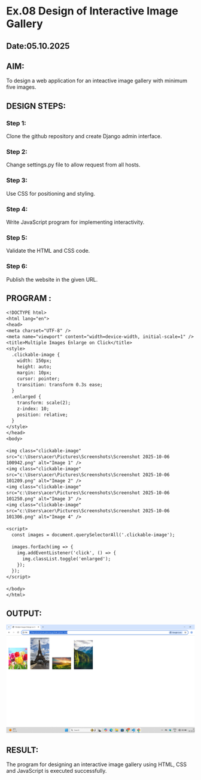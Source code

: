 # Ex.08 Design of Interactive Image Gallery
## Date:05.10.2025

## AIM:
To design a web application for an inteactive image gallery with minimum five images.

## DESIGN STEPS:

### Step 1:
Clone the github repository and create Django admin interface.

### Step 2:
Change settings.py file to allow request from all hosts.

### Step 3:
Use CSS for positioning and styling.

### Step 4:
Write JavaScript program for implementing interactivity.

### Step 5:
Validate the HTML and CSS code.

### Step 6:
Publish the website in the given URL.

## PROGRAM :
```
<!DOCTYPE html>
<html lang="en">
<head>
<meta charset="UTF-8" />
<meta name="viewport" content="width=device-width, initial-scale=1" />
<title>Multiple Images Enlarge on Click</title>
<style>
  .clickable-image {
    width: 150px;
    height: auto;
    margin: 10px;
    cursor: pointer;
    transition: transform 0.3s ease;
  }
  .enlarged {
    transform: scale(2);
    z-index: 10;
    position: relative;
  }
</style>
</head>
<body>

<img class="clickable-image" src="c:\Users\acer\Pictures\Screenshots\Screenshot 2025-10-06 100942.png" alt="Image 1" />
<img class="clickable-image" src="c:\Users\acer\Pictures\Screenshots\Screenshot 2025-10-06 101209.png" alt="Image 2" />
<img class="clickable-image" src="c:\Users\acer\Pictures\Screenshots\Screenshot 2025-10-06 101250.png" alt="Image 3" />
<img class="clickable-image" src="c:\Users\acer\Pictures\Screenshots\Screenshot 2025-10-06 101306.png" alt="Image 4" />

<script>
  const images = document.querySelectorAll('.clickable-image');

  images.forEach(img => {
    img.addEventListener('click', () => {
      img.classList.toggle('enlarged');
    });
  });
</script>

</body>
</html>
```

## OUTPUT:
![alt text](<Screenshot 2025-10-06 101925.png>)
## RESULT:
The program for designing an interactive image gallery using HTML, CSS and JavaScript is executed successfully.
